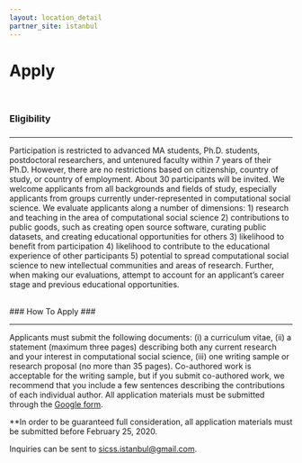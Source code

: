 ```yaml
---
layout: location_detail
partner_site: istanbul
---
```


<h1 class="display-4">Apply</h1>
<br />

### Eligibility
### <a name="eligibility"></a>

---

Participation is restricted to advanced MA students, Ph.D. students, postdoctoral researchers, and untenured faculty within 7 years of their Ph.D. However, there are no restrictions based on citizenship, country of study, or country of employment.  About 30 participants will be invited. We welcome applicants from all backgrounds and fields of study, especially applicants from groups currently under-represented in computational social science. We evaluate applicants along a number of dimensions: 1) research and teaching in the area of computational social science 2) contributions to public goods, such as creating open source software, curating public datasets, and creating educational opportunities for others 3) likelihood to benefit from participation 4) likelihood to contribute to the educational experience of other participants 5) potential to spread computational social science to new intellectual communities and areas of research. Further, when making our evaluations, attempt to account for an applicant’s career stage and previous educational opportunities.

<br />
### How To Apply
### <a name="how_to_apply"></a>

---

Applicants must submit the following documents: (i) a curriculum vitae, (ii) a statement (maximum three pages) describing both any current research and your interest in computational social science, (iii) one writing sample or research proposal (no more than 35 pages). Co-authored work is acceptable for the writing sample, but if you submit co-authored work, we recommend that you include a few sentences describing the contributions of each individual author. All application materials must be submitted through the [Google form](https://forms.gle/gMnugwy2SJuYAStW7).

**In order to be guaranteed full consideration, all application materials must be submitted before February 25, 2020.

Inquiries can be sent to sicss.istanbul@gmail.com.

